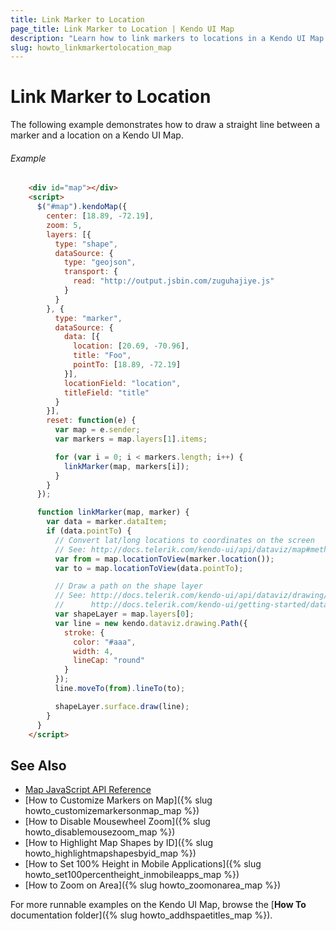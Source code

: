 ```yaml
---
title: Link Marker to Location
page_title: Link Marker to Location | Kendo UI Map
description: "Learn how to link markers to locations in a Kendo UI Map widget."
slug: howto_linkmarkertolocation_map
---
```


# Link Marker to Location

The following example demonstrates how to draw a straight line between a marker and a location on a Kendo UI Map.

###### Example

```html
    <div id="map"></div>
    <script>
      $("#map").kendoMap({
        center: [18.89, -72.19],
        zoom: 5,
        layers: [{
          type: "shape",
          dataSource: {
            type: "geojson",
            transport: {
              read: "http://output.jsbin.com/zuguhajiye.js"
            }
          }
        }, {
          type: "marker",
          dataSource: {
            data: [{
              location: [20.69, -70.96],
              title: "Foo",
              pointTo: [18.89, -72.19]
            }],
            locationField: "location",
            titleField: "title"
          }
        }],
        reset: function(e) {
          var map = e.sender;
          var markers = map.layers[1].items;

          for (var i = 0; i < markers.length; i++) {
            linkMarker(map, markers[i]);
          }
        }
      });

      function linkMarker(map, marker) {
        var data = marker.dataItem;
        if (data.pointTo) {
          // Convert lat/long locations to coordinates on the screen
          // See: http://docs.telerik.com/kendo-ui/api/dataviz/map#methods-eventToView
          var from = map.locationToView(marker.location());
          var to = map.locationToView(data.pointTo);

          // Draw a path on the shape layer
          // See: http://docs.telerik.com/kendo-ui/api/dataviz/drawing/path
          //      http://docs.telerik.com/kendo-ui/getting-started/dataviz/drawing/basic-shapes
          var shapeLayer = map.layers[0];
          var line = new kendo.dataviz.drawing.Path({
            stroke: {
              color: "#aaa",
              width: 4,
              lineCap: "round"
            }
          });
          line.moveTo(from).lineTo(to);

          shapeLayer.surface.draw(line);
        }
      }
    </script>
```

## See Also

* [Map JavaScript API Reference](/api/javascript/dataviz/ui/map)
* [How to Customize Markers on Map]({% slug howto_customizemarkersonmap_map %})
* [How to Disable Mousewheel Zoom]({% slug howto_disablemousezoom_map %})
* [How to Highlight Map Shapes by ID]({% slug howto_highlightmapshapesbyid_map %})
* [How to Set 100% Height in Mobile Applications]({% slug howto_set100percentheight_inmobileapps_map %})
* [How to Zoom on Area]({% slug howto_zoomonarea_map %})

For more runnable examples on the Kendo UI Map, browse the [**How To** documentation folder]({% slug howto_addhspaetitles_map %}).

